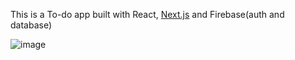 This is a To-do app built with React, [Next.js](https://nextjs.org/) and Firebase(auth and database)

![image](https://user-images.githubusercontent.com/62018390/211616686-ae814771-db72-4c89-8a26-42ee3f31747c.png)


